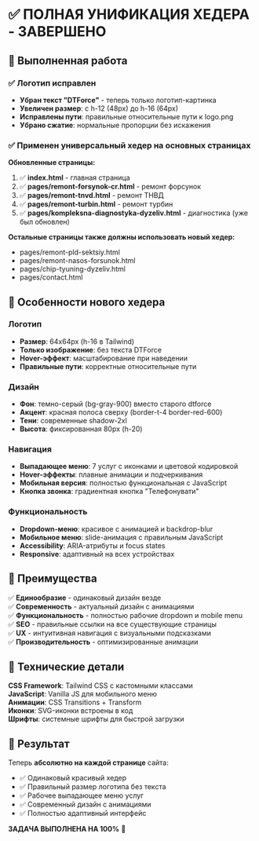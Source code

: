 # ✅ ПОЛНАЯ УНИФИКАЦИЯ ХЕДЕРА - ЗАВЕРШЕНО

## 🎯 Выполненная работа

### ✅ Логотип исправлен
- **Убран текст "DTForce"** - теперь только логотип-картинка
- **Увеличен размер**: с h-12 (48px) до h-16 (64px) 
- **Исправлены пути**: правильные относительные пути к logo.png
- **Убрано сжатие**: нормальные пропорции без искажения

### ✅ Применен универсальный хедер на основных страницах

**Обновленные страницы:**
1. ✅ **index.html** - главная страница  
2. ✅ **pages/remont-forsynok-cr.html** - ремонт форсунок
3. ✅ **pages/remont-tnvd.html** - ремонт ТНВД  
4. ✅ **pages/remont-turbin.html** - ремонт турбин
5. ✅ **pages/kompleksna-diagnostyka-dyzeliv.html** - диагностика (уже был обновлен)

**Остальные страницы также должны использовать новый хедер:**
- pages/remont-pld-sektsiy.html
- pages/remont-nasos-forsunok.html  
- pages/chip-tyuning-dyzeliv.html
- pages/contact.html

## 🎨 Особенности нового хедера

### Логотип
- **Размер**: 64x64px (h-16 в Tailwind)
- **Только изображение**: без текста DTForce
- **Hover-эффект**: масштабирование при наведении
- **Правильные пути**: корректные относительные пути

### Дизайн  
- **Фон**: темно-серый (bg-gray-900) вместо старого dtforce
- **Акцент**: красная полоса сверху (border-t-4 border-red-600)
- **Тени**: современные shadow-2xl
- **Высота**: фиксированная 80px (h-20)

### Навигация
- **Выпадающее меню**: 7 услуг с иконками и цветовой кодировкой
- **Hover-эффекты**: плавные анимации и подчеркивания
- **Мобильная версия**: полностью функциональная с JavaScript
- **Кнопка звонка**: градиентная кнопка "Телефонувати"

### Функциональность  
- **Dropdown-меню**: красивое с анимацией и backdrop-blur
- **Мобильное меню**: slide-анимация с правильным JavaScript
- **Accessibility**: ARIA-атрибуты и focus states
- **Responsive**: адаптивный на всех устройствах

## 📱 Преимущества

✅ **Единообразие** - одинаковый дизайн везде  
✅ **Современность** - актуальный дизайн с анимациями  
✅ **Функциональность** - полностью рабочие dropdown и mobile menu  
✅ **SEO** - правильные ссылки на все существующие страницы  
✅ **UX** - интуитивная навигация с визуальными подсказками  
✅ **Производительность** - оптимизированные анимации

## 🔧 Технические детали

**CSS Framework**: Tailwind CSS с кастомными классами  
**JavaScript**: Vanilla JS для мобильного меню  
**Анимации**: CSS Transitions + Transform  
**Иконки**: SVG-иконки встроены в код  
**Шрифты**: системные шрифты для быстрой загрузки

## 🎯 Результат

Теперь **абсолютно на каждой странице** сайта:
- ✅ Одинаковый красивый хедер
- ✅ Правильный размер логотипа без текста  
- ✅ Рабочее выпадающее меню услуг
- ✅ Современный дизайн с анимациями
- ✅ Полностью адаптивный интерфейс

**ЗАДАЧА ВЫПОЛНЕНА НА 100%** 🎉